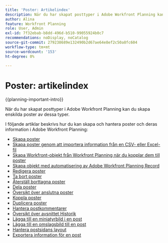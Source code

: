 ```yaml
---
title: 'Poster: Artikelindex'
description: När du har skapat posttyper i Adobe Workfront Planning kan du skapa enskilda poster av dessa typer. I följande artiklar beskrivs hur du kan skapa och hantera poster och deras information i Adobe Workfront Planning.
author: Alina
feature: Workfront Planning
role: User, Admin
exl-id: 7f32ebab-b8dd-496d-b510-99055924b0c7
recommendations: noDisplay, noCatalog
source-git-commit: 279238689e132490b2d67ae64e8ef2c50a8fc604
workflow-type: tm+mt
source-wordcount: '153'
ht-degree: 0%

---
```



# Poster: artikelindex

<!--<span class="preview">The highlighted information on this page refers to functionality not yet generally available. It is available only in the Preview environment for all customers. After the monthly releases to Production, the same features are also available in the Production environment for customers who enabled fast releases. </span>   

<span class="preview">For information about fast releases, see [Enable or disable fast releases for your organization](/help/quicksilver/administration-and-setup/set-up-workfront/configure-system-defaults/enable-fast-release-process.md). </span>-->

{{planning-important-intro}}

När du har skapat posttyper i Adobe Workfront Planning kan du skapa enskilda poster av dessa typer.

I följande artiklar beskrivs hur du kan skapa och hantera poster och deras information i Adobe Workfront Planning:

* [Skapa poster](/help/quicksilver/planning/records/create-records.md)
* <span class="preview">[Skapa poster genom att importera information från en CSV- eller Excel-fil](/help/quicksilver/planning/records/import-file-to-create-records.md)</span>
* [Skapa Workfront-objekt från Workfront Planning när du kopplar dem till poster](/help/quicksilver/planning/records/create-workfront-objects-from-workfront-planning.md)
* [Skapa objekt med automatisering av Adobe Workfront Planning Record](/help/quicksilver/planning/records/create-wf-objects-using-planning-automations.md)
* [Redigera poster](/help/quicksilver/planning/records/edit-records.md)
* [Ta bort poster](/help/quicksilver/planning/records/delete-records.md)
* [Återställ borttagna poster](/help/quicksilver/planning/records/restore-deleted-records.md)
* [Dela poster](/help/quicksilver/planning/records/share-records.md)
* [Översikt över anslutna poster](/help/quicksilver/planning/records/connected-records-overview.md)
* [Koppla poster](/help/quicksilver/planning/records/connect-records.md)
* [Duplicera poster](/help/quicksilver/planning/records/copy-or-duplicate-records.md)
* [Hantera postkommentarer](/help/quicksilver/planning/records/manage-record-comments.md)
* [Översikt över avsnittet Historik](/help/quicksilver/planning/records/history-section-overview.md)
* [Lägga till en miniatyrbild i en post](/help/quicksilver/planning/records/add-thumbnails-to-records.md)
* [Lägga till en omslagsbild till en post](/help/quicksilver/planning/records/add-a-cover-image-to-a-record.md)
* [Hantera postsidans layout](/help/quicksilver/planning/records/manage-the-record-page.md)
* [Exportera information för en post](/help/quicksilver/planning/records/export-the-record-page.md)
